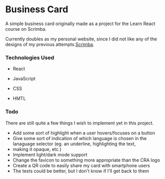 # Business Card

A simple business card originally made as a project for the Learn React course on Scrimba.

Currently doubles as my personal website, since I did not like any of the designs of my previous attempts.[Scrimba](https://scrimba.com/dashboard?tab=overview).

### Technologies Used

* React

* JavaScript

* CSS

* HMTL


### Todo

There are still quite a few things I wish to implement yet in this project.


* Add some sort of highlight when a user hovers/focuses on a button
* Give some sort of indication of which language is chosen in the lanaguage selector (eg. an underline, highlighting the text,
* making it opaque, etc.)
* Implement light/dark mode support
* Change the favicon to something more appropriate than the CRA logo
* Create a QR code to easily share my card with smartphone users
* The tests could be better, but I don't know if I'll get back to them